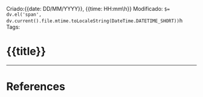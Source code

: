 Criado:{{date: DD/MM/YYYY}}, {{time: HH:mm\h}}
Modificado: `$= dv.el('span', dv.current().file.mtime.toLocaleString(DateTime.DATETIME_SHORT))`h
Tags:

# {{title}}





---
# References